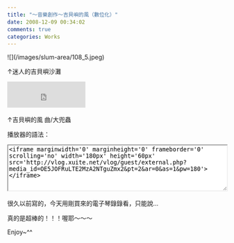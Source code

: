 ```yaml
---
title: "～音樂創作～吉貝嶼的風（數位化）"
date: 2008-12-09 00:34:02
comments: true
categories: Works
---
```

<p>![](/images/slum-area/108_5.jpeg)</p><p>&uarr;迷人的吉貝嶼沙灘</p><p><iframe marginwidth="0" marginheight="0" src="http://vlog.xuite.net/vlog/guest/external.php?media_id=OE5JOFRuLTE2MzA2NTguZmx2&amp;pt=2&amp;ar=0&amp;as=1&amp;pw=180" scrolling="no" width="180" frameborder="0" height="60"></iframe></p><p>&uarr;吉貝嶼的風 曲/大兜蟲</p><p>播放器的語法：</p><p><textarea style="border: 2px inset; overflow: hidden; height: 100px; width: 500px;" onfocus="this.select()" onmouseover="this.focus()"><iframe marginwidth='0' marginheight='0' frameborder='0' scrolling='no' width='180px' height='60px' src='http://vlog.xuite.net/vlog/guest/external.php?media_id=OE5JOFRuLTE2MzA2NTguZmx2&pt=2&ar=0&as=1&pw=180'></iframe></textarea></p><p>很久以前寫的，今天用剛買來的電子琴錄錄看，只能說...</p><p>真的是超棒的！！！喔耶～～～</p><p>Enjoy~^^</p>
